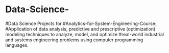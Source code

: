 # Data-Science-
#Data Science Projects for 
#Analytics-for-System-Engineering-Course: 
#Application of data analysis, predictive and prescriptive (optimization) modeling techniques to analyze, model, and optimize #real-world industrial and systems engineering problems using computer programming languages. 
